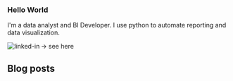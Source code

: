 ### Hello World 
I'm a data analyst and BI Developer. I use python to automate reporting and data visualization.

[<img align="left" alt="linked-in" src="https://img.shields.io/badge/linkedin-%230077B5.svg?&style=for-the-badge&logo=linkedin&logoColor=white" />]([https://www.linkedin.com/in/mohammad-faisal-2665b5134](https://www.linkedin.com/in/grzegorzzawada/)) -> see here


## Blog posts
<!-- BLOG-POST-LIST:START -->

<!-- BLOG-POST-LIST:END -->
